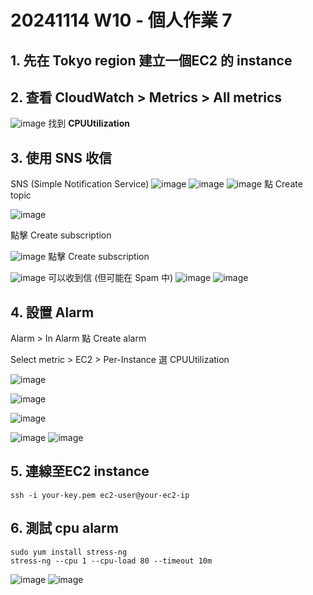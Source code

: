 # 20241114 W10 - 個人作業 7

## 1. 先在 Tokyo region 建立一個EC2 的 instance

## 2. 查看 CloudWatch > Metrics > All metrics

![image](https://hackmd.io/_uploads/SJEezLuHkg.png)
找到 **CPUUtilization**

## 3. 使用 SNS 收信
SNS (Simple Notification Service)
![image](https://hackmd.io/_uploads/HkBHXL_Ske.png)
![image](https://hackmd.io/_uploads/HkC_Q8dHJl.png)
![image](https://hackmd.io/_uploads/SkgqmIOBkg.png)
點 Create topic


![image](https://hackmd.io/_uploads/HkXd4UdHye.png)

點擊 Create subscription

![image](https://hackmd.io/_uploads/rkBhNLOrJl.png)
點擊 Create subscription

![image](https://hackmd.io/_uploads/BJAy8UdH1g.png)
可以收到信 (但可能在 Spam 中)
![image](https://hackmd.io/_uploads/B1F_LUOBJg.png)
![image](https://hackmd.io/_uploads/rk8tLUdS1x.png)

## 4. 設置 Alarm
Alarm > In Alarm
點 Create alarm 

Select metric > EC2 > Per-Instance
選 CPUUtilization

![image](https://hackmd.io/_uploads/SkJpvIdS1x.png)

![image](https://hackmd.io/_uploads/ryL-u8OrJg.png)

![image](https://hackmd.io/_uploads/Hk8gjLOBkl.png)

![image](https://hackmd.io/_uploads/rJ7UsU_r1e.png)
![image](https://hackmd.io/_uploads/ryjuiI_rJl.png)


## 5. 連線至EC2 instance

`ssh -i your-key.pem ec2-user@your-ec2-ip`

## 6. 測試 cpu alarm
```
sudo yum install stress-ng
stress-ng --cpu 1 --cpu-load 80 --timeout 10m
```

![image](https://hackmd.io/_uploads/r1y9MDuSke.png)
![image](https://hackmd.io/_uploads/S12qzPdrkx.png)
